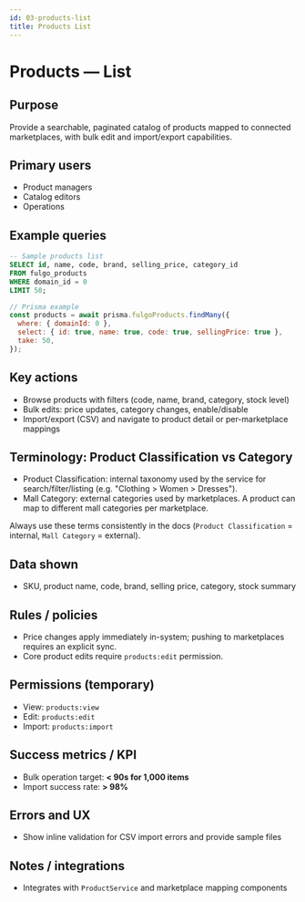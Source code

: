 ```yaml
---
id: 03-products-list
title: Products List
---
```


# Products — List

## Purpose
Provide a searchable, paginated catalog of products mapped to connected marketplaces, with bulk edit and import/export capabilities.

## Primary users
- Product managers
- Catalog editors
- Operations

## Example queries

```sql
-- Sample products list
SELECT id, name, code, brand, selling_price, category_id
FROM fulgo_products
WHERE domain_id = 0
LIMIT 50;
```

```javascript
// Prisma example
const products = await prisma.fulgoProducts.findMany({
  where: { domainId: 0 },
  select: { id: true, name: true, code: true, sellingPrice: true },
  take: 50,
});
```

## Key actions
- Browse products with filters (code, name, brand, category, stock level)
- Bulk edits: price updates, category changes, enable/disable
- Import/export (CSV) and navigate to product detail or per-marketplace mappings

## Terminology: Product Classification vs Category
- Product Classification: internal taxonomy used by the service for search/filter/listing (e.g. "Clothing > Women > Dresses").
- Mall Category: external categories used by marketplaces. A product can map to different mall categories per marketplace.

Always use these terms consistently in the docs (`Product Classification` = internal, `Mall Category` = external).

## Data shown
- SKU, product name, code, brand, selling price, category, stock summary

## Rules / policies
- Price changes apply immediately in-system; pushing to marketplaces requires an explicit sync.
- Core product edits require `products:edit` permission.

## Permissions (temporary)
- View: `products:view`
- Edit: `products:edit`
- Import: `products:import`

## Success metrics / KPI
- Bulk operation target: **< 90s for 1,000 items**
- Import success rate: **> 98%**

## Errors and UX
- Show inline validation for CSV import errors and provide sample files

## Notes / integrations
- Integrates with `ProductService` and marketplace mapping components
